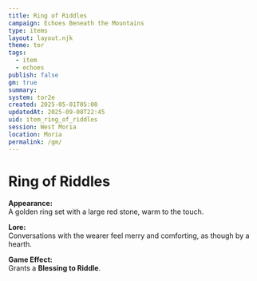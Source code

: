 ```yaml
---
title: Ring of Riddles
campaign: Echoes Beneath the Mountains
type: items
layout: layout.njk
theme: tor
tags:
  - item
  - echoes
publish: false
gm: true
summary:
system: tor2e
created: 2025-05-01T05:00
updatedAt: 2025-09-08T22:45
uid: item_ring_of_riddles
session: West Moria
location: Moria
permalink: /gm/
---
```


# Ring of Riddles

**Appearance:**  
A golden ring set with a large red stone, warm to the touch.

**Lore:**  
Conversations with the wearer feel merry and comforting, as though by a hearth.

**Game Effect:**  
Grants a **Blessing to Riddle**.

